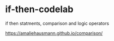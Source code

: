 # if-then-codelab
if then statments, comparison and logic operators

https://amaliehausmann.github.io/comparison/
